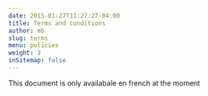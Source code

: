 ```yaml
---
date: 2015-01-27T11:27:27-04:00
title: Terms and conditions
author: mb
slug: terms
menu: policies
weight: 3
inSitemap: false
---
```



This document is only availabale en french at the moment